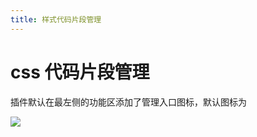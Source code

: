 ```yaml
---
title: 样式代码片段管理
---
```


# css 代码片段管理

插件默认在最左侧的功能区添加了管理入口图标，默认图标为 <LucideIcon name="Code" class="inline-icon"/>

![](/images/doc/ACE/snippets-manager-zh.webp)